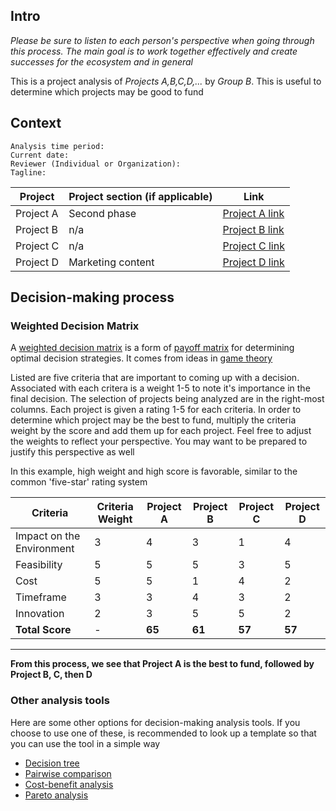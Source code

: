 ## Intro

*Please be sure to listen to each person's perspective when going through this process. The main goal is to work together effectively and create successes for the ecosystem and in general*

This is a project analysis of *Projects A,B,C,D,...* by *Group B*. This is useful to determine which projects may be good to fund

## Context

```
Analysis time period:
Current date:
Reviewer (Individual or Organization):
Tagline:
```

| Project | Project section (if applicable) | Link |
| ------- | ------- | ------- |
| Project A | Second phase | [Project A link]() |
| Project B | n/a | [Project B link]() |
| Project C | n/a | [Project C link]() |
| Project D | Marketing content | [Project D link]() |

## Decision-making process

### Weighted Decision Matrix

A [weighted decision matrix](https://airfocus.com/blog/weighted-decision-matrix-prioritization/) is a form of [payoff matrix](https://mathworld.wolfram.com/PayoffMatrix.html) for determining optimal decision strategies. It comes from ideas in [game theory](https://en.wikipedia.org/wiki/Game_theory)

Listed are five criteria that are important to coming up with a decision. Associated with each critera is a weight 1-5 to note it's importance in the final decision. The selection of projects being analyzed are in the right-most columns. Each project is given a rating 1-5 for each criteria. In order to determine which project may be the best to fund, multiply the criteria weight by the score and add them up for each project. Feel free to adjust the weights to reflect your perspective. You may want to be prepared to justify this perspective as well

In this example, high weight and high score is favorable, similar to the common 'five-star' rating system

| Criteria | Criteria Weight | Project A | Project B | Project C | Project D |
| --- | --- | --- | --- | --- | --- |
| Impact on the Environment | 3 | 4 | 3 | 1 | 4 |
| Feasibility | 5 | 5 | 5 | 3 | 5 |
| Cost | 5 | 5 | 1 | 4 | 2 |
| Timeframe | 3 | 3 | 4 | 3 | 2 |
| Innovation | 2 | 3 | 5 | 5 | 2 |
| **Total Score** | - | **65** | **61** | **57** | **57** |

---
**From this process, we see that Project A is the best to fund, followed by Project B, C, then D**

### Other analysis tools

Here are some other options for decision-making analysis tools. If you choose to use one of these, is recommended to look up a template so that you can use the tool in a simple way

- [Decision tree](https://en.wikipedia.org/wiki/Decision_tree)
- [Pairwise comparison](https://en.wikipedia.org/wiki/Pairwise_comparison)
- [Cost-benefit analysis](https://www.investopedia.com/terms/c/cost-benefitanalysis.asp)
- [Pareto analysis](https://en.wikipedia.org/wiki/Pareto_analysis)